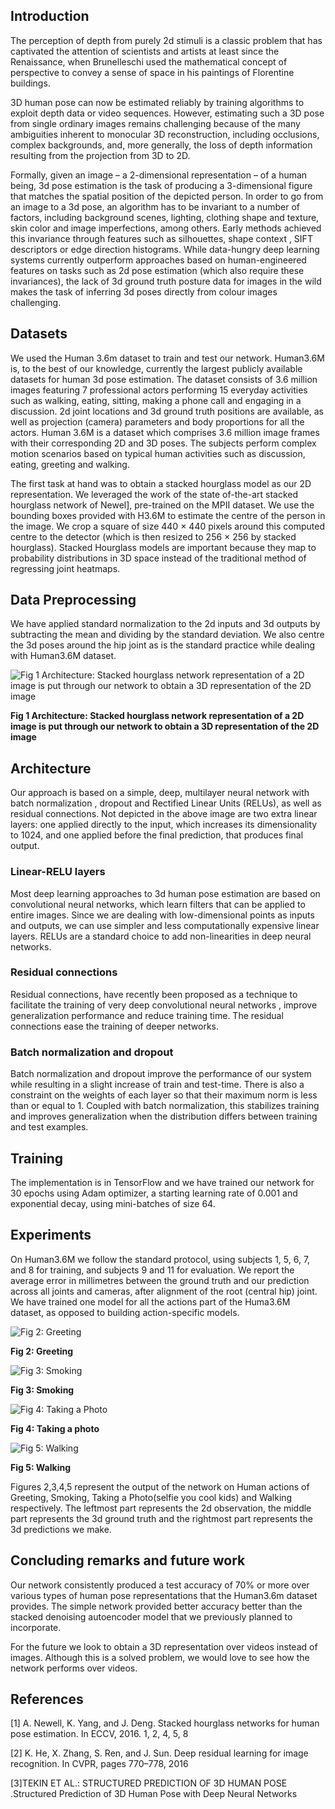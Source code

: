 ## Introduction

The perception of depth from purely 2d stimuli is a classic problem that has captivated the attention of scientists and artists at least since the Renaissance, when Brunelleschi used the mathematical concept of perspective to convey a sense of space in his paintings of Florentine buildings. 

3D human pose can now be estimated reliably by training algorithms to exploit depth data or video sequences. However, estimating such a 3D pose from single ordinary images remains challenging because of the many ambiguities inherent to monocular 3D reconstruction, including occlusions, complex backgrounds, and, more generally, the loss of depth information resulting from the projection from 3D to 2D.

Formally, given an image – a 2-dimensional representation – of a human being, 3d pose estimation is the task of producing a 3-dimensional figure that matches the spatial position of the depicted person. In order to go from an image to a 3d pose, an algorithm has to be invariant to a number of factors, including background scenes, lighting, clothing shape and texture, skin color and image imperfections, among others. Early methods achieved this invariance through features such as silhouettes, shape context , SIFT descriptors or edge direction histograms. While data-hungry deep learning systems currently outperform approaches based on human-engineered features on tasks such as 2d pose estimation (which also require these invariances), the lack of 3d ground truth posture data for images in the wild makes the task of inferring 3d poses directly from colour images challenging.

## Datasets

We used the Human 3.6m dataset to train and test our network. Human3.6M is, to the best of our knowledge, currently the largest publicly available datasets for human 3d pose estimation. The dataset consists of 3.6 million images featuring 7 professional actors performing 15 everyday activities such as walking, eating, sitting, making a phone call and engaging in a discussion. 2d joint locations and 3d ground truth positions are available, as well as projection (camera) parameters and body proportions for all the actors.
Human 3.6M is a dataset which comprises 3.6 million image frames with their corresponding 2D and 3D poses. The subjects perform complex motion scenarios based on typical human activities such as discussion, eating, greeting and walking.

The first task at hand was to obtain a stacked hourglass model as our 2D representation. We leveraged the work of the state of-the-art stacked hourglass network of Newel], pre-trained on the MPII dataset. We use the bounding boxes provided with H3.6M to estimate the centre of the person in the image. We crop a square of size 440 × 440 pixels around this computed centre to the detector (which is then resized to 256 × 256 by stacked hourglass). Stacked Hourglass models are important because they map to probability distributions in 3D space instead of the traditional method of regressing joint heatmaps.

## Data Preprocessing

We have applied standard normalization to the 2d inputs and 3d outputs by subtracting the mean and dividing by the standard deviation. We also centre the 3d poses around the hip joint as is the standard practice while dealing with Human3.6M dataset.

![Fig 1 Architecture: Stacked hourglass network representation of a 2D image is put through our network to obtain a 3D representation of the 2D image](https://github.com/wazzzaa/wazzzaa.github.io/blob/master/arch.JPG)

**Fig 1 Architecture: Stacked hourglass network representation of a 2D image is put through our network to obtain a 3D representation of the 2D image**

## Architecture

Our approach is based on a simple, deep, multilayer neural network with batch normalization , dropout and Rectified Linear Units (RELUs), as well as residual connections. Not depicted in the above image are two extra linear layers: one applied directly to the input, which increases its dimensionality to 1024, and one applied before the final prediction, that produces final output.

### Linear-RELU layers 
Most deep learning approaches to 3d human pose estimation are based on convolutional neural networks, which learn filters that can be applied to entire images. Since we are dealing with low-dimensional points as inputs and outputs, we can use simpler and less computationally expensive linear layers. RELUs are a standard choice to add non-linearities in deep neural networks.

### Residual connections 
Residual connections, have recently been proposed as a technique to facilitate the training of very deep convolutional neural networks , improve generalization performance and reduce training time. The residual connections ease the training of deeper networks. 

### Batch normalization and dropout
Batch normalization and dropout improve the performance of our system while resulting in a slight increase of train and test-time. There is also a constraint on the weights of each layer so that their maximum norm is less than or equal to 1. Coupled with batch normalization, this stabilizes training and improves generalization when the distribution differs between training and test examples. 

## Training 

The implementation is in TensorFlow and we have trained our network for 30 epochs using Adam optimizer, a starting learning rate of 0.001 and exponential decay, using mini-batches of size 64. 

## Experiments

On Human3.6M we follow the standard protocol, using subjects 1, 5, 6, 7, and 8 for training, and subjects 9 and 11 for evaluation. We report the average error in millimetres between the ground truth and our prediction across all joints and cameras, after alignment of the root (central hip) joint. We have trained one model for all the actions part of the Huma3.6M dataset, as opposed to building action-specific models.


![Fig 2: Greeting](../Greeting.jpg)

**Fig 2: Greeting**


![Fig 3: Smoking](https://github.com/wazzzaa/wazzzaa.github.io/blob/master/Smoking.jpg)

**Fig 3: Smoking**


![Fig 4: Taking a Photo](https://github.com/wazzzaa/wazzzaa.github.io/blob/master/TBD.jpg)

**Fig 4: Taking a photo**

![Fig 5: Walking](https://github.com/wazzzaa/wazzzaa.github.io/blob/master/Walking.jpg)

**Fig 5: Walking**

Figures 2,3,4,5 represent the output of the network on Human actions of Greeting, Smoking, Taking a Photo(selfie you cool kids) and Walking respectively.  The leftmost part represents the 2d observation, the middle part represents the 3d ground truth and the rightmost part represents the 3d predictions we make.

## Concluding remarks and future work
Our network consistently produced a test accuracy of 70% or more over various types of human pose representations that the Human3.6m dataset provides. The simple network provided better  accuracy better than the stacked denoising autoencoder model that we previously planned to incorporate. 

For the future we look to obtain a 3D representation over videos instead of images. Although this is a solved problem, we would love to see how the network performs over videos.


## References
[1] A. Newell, K. Yang, and J. Deng. Stacked hourglass networks for human pose estimation. In ECCV, 2016. 1, 2, 4, 5, 8

[2] K. He, X. Zhang, S. Ren, and J. Sun. Deep residual learning for image recognition. In CVPR, pages 770–778, 2016

[3]TEKIN ET AL.: STRUCTURED PREDICTION OF 3D HUMAN POSE .Structured Prediction of 3D Human Pose with Deep Neural Networks
